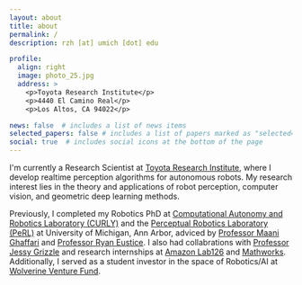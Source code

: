 ```yaml
---
layout: about
title: about
permalink: /
description: rzh [at] umich [dot] edu 

profile:
  align: right
  image: photo_25.jpg
  address: >
    <p>Toyota Research Institute</p>
    <p>4440 El Camino Real</p>
    <p>Los Altos, CA 94022</p>

news: false  # includes a list of news items
selected_papers: false # includes a list of papers marked as "selected={true}"
social: true  # includes social icons at the bottom of the page
---
```



I'm currently a Research Scientist at <a href="https://www.tri.global/">Toyota Research Institute</a>, where I develop realtime perception algorithms for autonomous robots. My research interest lies in the theory and applications of robot perception, computer vision, and geometric deep learning methods. 

Previously, I completed my Robotics PhD at <a href="https://curly.engin.umich.edu">Computational Autonomy and Robotics Laboratory (CURLY)</a> and the <a href="http://robots.engin.umich.edu">Perceptual Robotics Laboratory (PeRL)</a> at University of Michigan, Ann Arbor, adviced by <a href="https://name.engin.umich.edu/people/ghaffari-maani/">Professor Maani Ghaffari</a> and <a href="http://robots.engin.umich.edu/~ryan/">Professor Ryan Eustice</a>. I also had collabrations with <a href="https://ece.umich.edu/faculty/grizzle/">Professor Jessy Grizzle</a> and research internships at <a href="https://www.linkedin.com/company/lab126">Amazon Lab126</a> and <a href="https://www.mathworks.com/">Mathworks</a>. Additionally, I served as a student investor in the space of Robotics/AI at <a href="https://zli.umich.edu/wolverine-venture-fund">Wolverine Venture Fund</a>.
